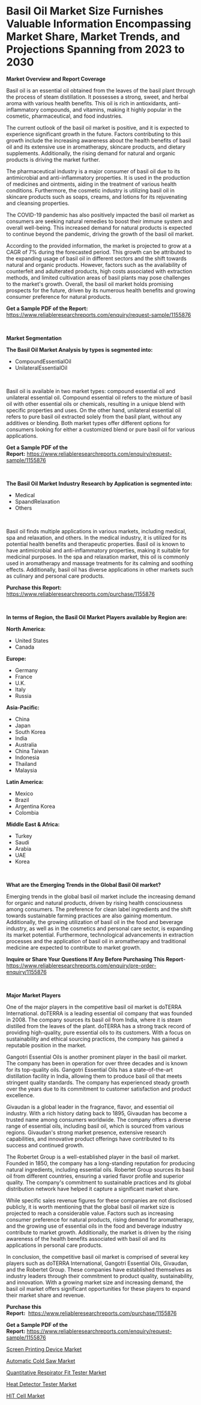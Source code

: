 <p><h1>Basil Oil Market Size Furnishes Valuable Information Encompassing Market Share, Market Trends, and Projections Spanning from 2023 to 2030</h1></p><p><strong>Market Overview and Report Coverage</strong></p>
<p><p>Basil oil is an essential oil obtained from the leaves of the basil plant through the process of steam distillation. It possesses a strong, sweet, and herbal aroma with various health benefits. This oil is rich in antioxidants, anti-inflammatory compounds, and vitamins, making it highly popular in the cosmetic, pharmaceutical, and food industries.</p><p>The current outlook of the basil oil market is positive, and it is expected to experience significant growth in the future. Factors contributing to this growth include the increasing awareness about the health benefits of basil oil and its extensive use in aromatherapy, skincare products, and dietary supplements. Additionally, the rising demand for natural and organic products is driving the market further.</p><p>The pharmaceutical industry is a major consumer of basil oil due to its antimicrobial and anti-inflammatory properties. It is used in the production of medicines and ointments, aiding in the treatment of various health conditions. Furthermore, the cosmetic industry is utilizing basil oil in skincare products such as soaps, creams, and lotions for its rejuvenating and cleansing properties.</p><p>The COVID-19 pandemic has also positively impacted the basil oil market as consumers are seeking natural remedies to boost their immune system and overall well-being. This increased demand for natural products is expected to continue beyond the pandemic, driving the growth of the basil oil market.</p><p>According to the provided information, the market is projected to grow at a CAGR of 7% during the forecasted period. This growth can be attributed to the expanding usage of basil oil in different sectors and the shift towards natural and organic products. However, factors such as the availability of counterfeit and adulterated products, high costs associated with extraction methods, and limited cultivation areas of basil plants may pose challenges to the market's growth. Overall, the basil oil market holds promising prospects for the future, driven by its numerous health benefits and growing consumer preference for natural products.</p></p>
<p><strong>Get a Sample PDF of the Report:</strong> <a href="https://www.reliableresearchreports.com/enquiry/request-sample/1155876">https://www.reliableresearchreports.com/enquiry/request-sample/1155876</a></p>
<p>&nbsp;</p>
<p><strong>Market Segmentation</strong></p>
<p><strong>The Basil Oil Market Analysis by types is segmented into:</strong></p>
<p><ul><li>CompoundEssentialOil</li><li>UnilateralEssentialOil</li></ul></p>
<p>&nbsp;</p>
<p><p>Basil oil is available in two market types: compound essential oil and unilateral essential oil. Compound essential oil refers to the mixture of basil oil with other essential oils or chemicals, resulting in a unique blend with specific properties and uses. On the other hand, unilateral essential oil refers to pure basil oil extracted solely from the basil plant, without any additives or blending. Both market types offer different options for consumers looking for either a customized blend or pure basil oil for various applications.</p></p>
<p><strong>Get a Sample PDF of the Report:</strong>&nbsp;<a href="https://www.reliableresearchreports.com/enquiry/request-sample/1155876">https://www.reliableresearchreports.com/enquiry/request-sample/1155876</a></p>
<p>&nbsp;</p>
<p><strong>The Basil Oil Market Industry Research by Application is segmented into:</strong></p>
<p><ul><li>Medical</li><li>SpaandRelaxation</li><li>Others</li></ul></p>
<p>&nbsp;</p>
<p><p>Basil oil finds multiple applications in various markets, including medical, spa and relaxation, and others. In the medical industry, it is utilized for its potential health benefits and therapeutic properties. Basil oil is known to have antimicrobial and anti-inflammatory properties, making it suitable for medicinal purposes. In the spa and relaxation market, this oil is commonly used in aromatherapy and massage treatments for its calming and soothing effects. Additionally, basil oil has diverse applications in other markets such as culinary and personal care products.</p></p>
<p><strong>Purchase this Report:</strong>&nbsp; <a href="https://www.reliableresearchreports.com/purchase/1155876">https://www.reliableresearchreports.com/purchase/1155876</a></p>
<p>&nbsp;</p>
<p><strong>In terms of Region, the Basil Oil Market Players available by Region are:</strong></p>
<p>
    <p> <strong> North America: </strong>
        <ul>
            <li>United States</li>
            <li>Canada</li>
        </ul>
        </p> 
    <p> <strong> Europe: </strong>
        <ul>
            <li>Germany</li>
            <li>France</li>
            <li>U.K.</li>
            <li>Italy</li>
            <li>Russia</li>
        </ul>
        </p> 
    <p> <strong> Asia-Pacific: </strong>
        <ul>
            <li>China</li>
            <li>Japan</li>
            <li>South Korea</li>
            <li>India</li>
            <li>Australia</li>
            <li>China Taiwan</li>
            <li>Indonesia</li>
            <li>Thailand</li>
            <li>Malaysia</li>
        </ul>
        </p> 
    <p> <strong> Latin America: </strong>
        <ul>
            <li>Mexico</li>
            <li>Brazil</li>
            <li>Argentina Korea</li>
            <li>Colombia</li>
        </ul>
        </p> 
    <p> <strong> Middle East & Africa: </strong>
        <ul>
            <li>Turkey</li>
            <li>Saudi</li>
            <li>Arabia</li>
            <li>UAE</li>
            <li>Korea</li>
        </ul>
    </p>
    </p>
<p>&nbsp;</p>
<p><strong>What are the Emerging Trends in the Global Basil Oil market?</strong></p>
<p><p>Emerging trends in the global basil oil market include the increasing demand for organic and natural products, driven by rising health consciousness among consumers. The preference for clean label ingredients and the shift towards sustainable farming practices are also gaining momentum. Additionally, the growing utilization of basil oil in the food and beverage industry, as well as in the cosmetics and personal care sector, is expanding its market potential. Furthermore, technological advancements in extraction processes and the application of basil oil in aromatherapy and traditional medicine are expected to contribute to market growth.</p></p>
<p><strong>Inquire or Share Your Questions If Any Before Purchasing This Report</strong>- <a href="https://www.reliableresearchreports.com/enquiry/pre-order-enquiry/1155876">https://www.reliableresearchreports.com/enquiry/pre-order-enquiry/1155876</a></p>
<p>&nbsp;</p>
<p><strong>Major Market Players</strong></p>
<p><p>One of the major players in the competitive basil oil market is doTERRA International. doTERRA is a leading essential oil company that was founded in 2008. The company sources its basil oil from India, where it is steam distilled from the leaves of the plant. doTERRA has a strong track record of providing high-quality, pure essential oils to its customers. With a focus on sustainability and ethical sourcing practices, the company has gained a reputable position in the market.</p><p>Gangotri Essential Oils is another prominent player in the basil oil market. The company has been in operation for over three decades and is known for its top-quality oils. Gangotri Essential Oils has a state-of-the-art distillation facility in India, allowing them to produce basil oil that meets stringent quality standards. The company has experienced steady growth over the years due to its commitment to customer satisfaction and product excellence.</p><p>Givaudan is a global leader in the fragrance, flavor, and essential oil industry. With a rich history dating back to 1895, Givaudan has become a trusted name among consumers worldwide. The company offers a diverse range of essential oils, including basil oil, which is sourced from various regions. Givaudan's strong market presence, extensive research capabilities, and innovative product offerings have contributed to its success and continued growth.</p><p>The Robertet Group is a well-established player in the basil oil market. Founded in 1850, the company has a long-standing reputation for producing natural ingredients, including essential oils. Robertet Group sources its basil oil from different countries, ensuring a varied flavor profile and superior quality. The company's commitment to sustainable practices and its global distribution network have helped it capture a significant market share.</p><p>While specific sales revenue figures for these companies are not disclosed publicly, it is worth mentioning that the global basil oil market size is projected to reach a considerable value. Factors such as increasing consumer preference for natural products, rising demand for aromatherapy, and the growing use of essential oils in the food and beverage industry contribute to market growth. Additionally, the market is driven by the rising awareness of the health benefits associated with basil oil and its applications in personal care products.</p><p>In conclusion, the competitive basil oil market is comprised of several key players such as doTERRA International, Gangotri Essential Oils, Givaudan, and the Robertet Group. These companies have established themselves as industry leaders through their commitment to product quality, sustainability, and innovation. With a growing market size and increasing demand, the basil oil market offers significant opportunities for these players to expand their market share and revenue.</p></p>
<p><strong>Purchase this Report:</strong>&nbsp;&nbsp;<a href="https://www.reliableresearchreports.com/purchase/1155876">https://www.reliableresearchreports.com/purchase/1155876</a></p>
<p></p>
<p><strong>Get a Sample PDF of the Report:</strong>&nbsp;<a href="https://www.reliableresearchreports.com/enquiry/request-sample/1155876">https://www.reliableresearchreports.com/enquiry/request-sample/1155876</a></p>
<p><p><a href="https://medium.com/@jasperkuhic2023/screen-printing-device-market-size-and-market-trends-complete-industry-overview-2023-to-2030-db731fd8cba4">Screen Printing Device Market</a></p><p><a href="https://medium.com/@pauladams6h/automatic-cold-saw-market-insights-into-market-cagr-market-trends-and-growth-strategies-8b88bb8d8cc5">Automatic Cold Saw Market</a></p><p><a href="https://medium.com/@nicosmitham/quantitative-respirator-fit-tester-market-insights-into-market-cagr-market-trends-and-growth-224fdab75bb8">Quantitative Respirator Fit Tester Market</a></p><p><a href="https://medium.com/@ardithlynch1906/heat-detector-tester-market-the-key-to-successful-business-strategy-forecast-till-2030-bfb06af801ce">Heat Detector Tester Market</a></p><p><a href="https://medium.com/@fosterfahey1016/hit-cell-market-research-report-its-history-and-forecast-2023-to-2030-2cbc86717a2e">HIT Cell Market</a></p></p>